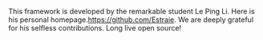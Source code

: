 This framework is developed by the remarkable student Le Ping Li.
Here is his personal homepage.https://github.com/Estraie. We are deeply grateful for his selfless contributions. 
Long live open source!

